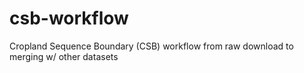 # csb-workflow
Cropland Sequence Boundary (CSB) workflow from raw download to merging w/ other datasets
